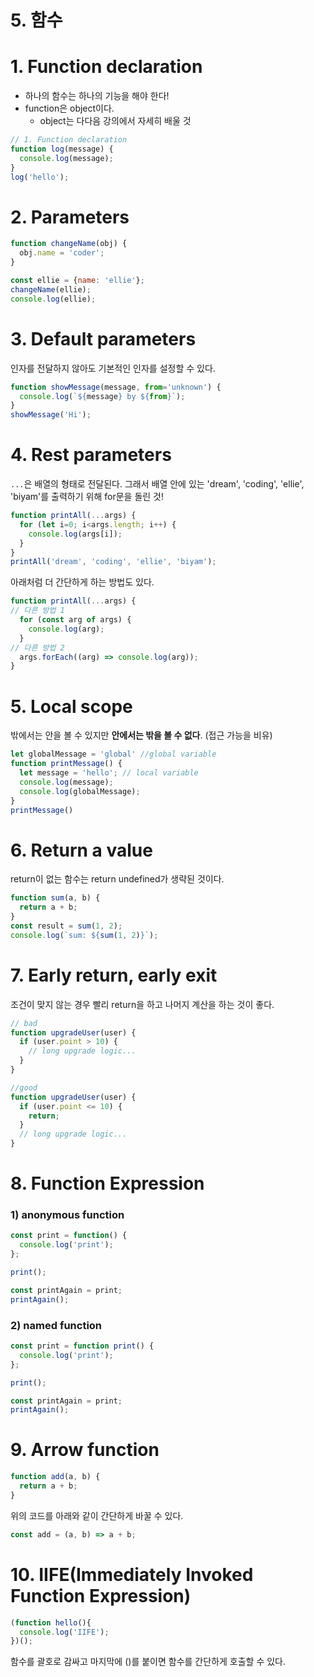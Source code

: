 # 5. 함수

# 1. Function declaration

- 하나의 함수는 하나의 기능을 해야 한다!
- function은 object이다.
    - object는 다다음 강의에서 자세히 배울 것

```jsx
// 1. Function declaration
function log(message) {
  console.log(message);
}
log('hello');
```

# 2. Parameters

```jsx
function changeName(obj) {
  obj.name = 'coder';
}

const ellie = {name: 'ellie'};
changeName(ellie);
console.log(ellie);
```

# 3. Default parameters

인자를 전달하지 않아도 기본적인 인자를 설정할 수 있다. 

```jsx
function showMessage(message, from='unknown') {
  console.log(`${message} by ${from}`);
}
showMessage('Hi');
```

# 4. Rest parameters

`...`은 배열의 형태로 전달된다. 그래서 배열 안에 있는 'dream', 'coding', 'ellie', 'biyam'를 출력하기 위해 for문을 돌린 것!

```jsx
function printAll(...args) {
  for (let i=0; i<args.length; i++) {
    console.log(args[i]);
  }
}
printAll('dream', 'coding', 'ellie', 'biyam');
```

아래처럼 더 간단하게 하는 방법도 있다. 

```jsx
function printAll(...args) {
// 다른 방법 1
  for (const arg of args) {
    console.log(arg);
  }
// 다른 방법 2
  args.forEach((arg) => console.log(arg));
}
```

# 5. Local scope

밖에서는 안을 볼 수 있지만 **안에서는 밖을 볼 수 없다**. (접근 가능을 비유)

```jsx
let globalMessage = 'global' //global variable
function printMessage() {
  let message = 'hello'; // local variable
  console.log(message);
  console.log(globalMessage);
}
printMessage()
```

# 6. Return a value

return이 없는 함수는 return undefined가 생략된 것이다. 

```jsx
function sum(a, b) {
  return a + b;
}
const result = sum(1, 2);
console.log(`sum: ${sum(1, 2)}`);
```

# 7. Early return, early exit

조건이 맞지 않는 경우 빨리 return을 하고 나머지 계산을 하는 것이 좋다. 

```jsx
// bad
function upgradeUser(user) {
  if (user.point > 10) {
    // long upgrade logic...
  }
}

//good
function upgradeUser(user) {
  if (user.point <= 10) {
    return;
  }
  // long upgrade logic...
}
```

# 8. Function Expression

### 1) anonymous function

```jsx
const print = function() {
  console.log('print');
};

print();

const printAgain = print;
printAgain();
```

### 2) named function

```jsx
const print = function print() {
  console.log('print');
};

print();

const printAgain = print;
printAgain();
```

# 9. Arrow function

```jsx
function add(a, b) {
  return a + b;
}
```

위의 코드를 아래와 같이 간단하게 바꿀 수 있다.

```jsx
const add = (a, b) => a + b;
```

# 10. IIFE(Immediately Invoked Function Expression)

```jsx
(function hello(){
  console.log('IIFE');
})();
```

함수를 괄호로 감싸고 마지막에 ()를 붙이면 함수를 간단하게 호출할 수 있다.